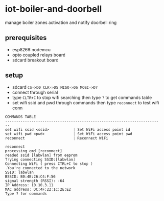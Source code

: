 # iot-boiler-and-doorbell

manage boiler zones activation and notify doorbell ring

## prerequisites

- esp8266 nodemcu
- opto coupled relays board
- sdcard breakout board

## setup

- sdcard `CS->D0 CLK->D5 MISO->D6 MOSI->D7`
- connect through serial
- type `CLTR+C` to stop wifi searching then type `?` to get commands table
- set wifi ssid and pwd through commands then type `reconnect` to test wifi conn

```
COMMANDS TABLE
------------------------------------------------------------------------
set wifi ssid <ssid>           | Set WiFi access point id
set wifi pwd <pwd>             | Set WiFi access point pwd
reconnect                      | Reconnect WiFi

reconnect
processing cmd [reconnect]
readed ssid [labwlan] from eeprom
Trying connecting SSID:[labwlan]
Connecting WiFi ( press CTRL+C to stop )
.You're connected to the network
SSID: labwlan
BSSID: B0:4E:26:C4:F:56
signal strength (RSSI): -64
IP Address: 10.10.3.11
MAC address: DC:4F:22:1C:2E:E2
Type ? for commands
```
